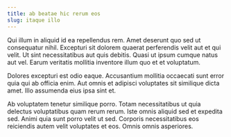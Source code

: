 ```yaml
---
title: ab beatae hic rerum eos
slug: itaque illo
---
```


Qui illum in aliquid id ea repellendus rem. Amet deserunt quo sed ut consequatur nihil. Excepturi sit dolorem quaerat perferendis velit aut et qui velit. Ut sint necessitatibus aut quis debitis. Quasi ut ipsum cumque natus aut vel. Earum veritatis mollitia inventore illum quo et et voluptatum.

Dolores excepturi est odio eaque. Accusantium mollitia occaecati sunt error quia qui ab officia enim. Aut omnis et adipisci voluptates sit similique dicta amet. Illo assumenda eius ipsa sint et.

Ab voluptatem tenetur similique porro. Totam necessitatibus ut quia delectus voluptatibus quam rerum rerum. Iste omnis aliquid sed et expedita sed. Animi quia sunt porro velit ut sed. Corporis necessitatibus eos reiciendis autem velit voluptates et eos. Omnis omnis asperiores.
